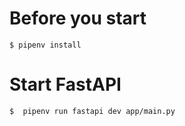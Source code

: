 # Before you start

```
$ pipenv install
```

# Start FastAPI

```
$  pipenv run fastapi dev app/main.py
```
